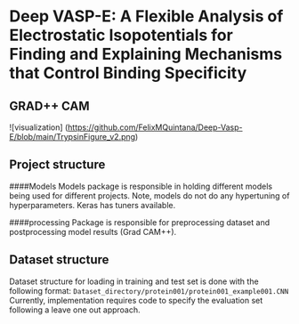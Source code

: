 # Deep VASP-E: A Flexible Analysis of Electrostatic Isopotentials for Finding and Explaining Mechanisms that Control Binding Specificity


## GRAD++ CAM

![visualization] (https://github.com/FelixMQuintana/Deep-Vasp-E/blob/main/TrypsinFigure_v2.png)

## Project structure
####Models
Models package is responsible in holding different models being used for different projects. Note, models do not do any 
hypertuning of hyperparameters. Keras has tuners available. 

####processing
Package is responsible for preprocessing dataset and postprocessing model results (Grad CAM++).

## Dataset structure

Dataset structure for loading in training and test set is done with the following format:
                `Dataset_directory/protein001/protein001_example001.CNN`
Currently, implementation requires code to specify the evaluation set following a leave one out approach.
    
